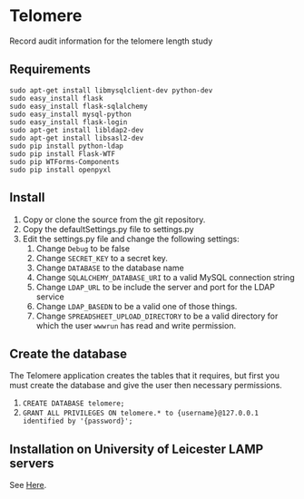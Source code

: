 # Telomere

Record audit information for the telomere length study

## Requirements

    sudo apt-get install libmysqlclient-dev python-dev
    sudo easy_install flask
    sudo easy_install flask-sqlalchemy
    sudo easy_install mysql-python
    sudo easy_install flask-login
    sudo apt-get install libldap2-dev
    sudo apt-get install libsasl2-dev
    sudo pip install python-ldap
    sudo pip install Flask-WTF
    sudo pip WTForms-Components
    sudo pip install openpyxl

## Install

1. Copy or clone the source from the git repository.
2. Copy the defaultSettings.py file to settings.py
3. Edit the settings.py file and change the following settings:
	1. Change `Debug` to be false
	2. Change `SECRET_KEY` to a secret key.
	3. Change `DATABASE` to the database name
	4. Change `SQLALCHEMY_DATABASE_URI` to a valid MySQL connection string
	5. Change `LDAP_URL` to be include the server and port for the LDAP service
	6. Change `LDAP_BASEDN` to be a valid one of those things.
    7. Change `SPREADSHEET_UPLOAD_DIRECTORY` to be a valid directory for which the user `wwwrun` has read and write permission.

## Create the database

The Telomere application creates the tables that it requires,
but first you must create the database and give the user then
necessary permissions.

1. `CREATE DATABASE telomere;`
2. `GRANT ALL PRIVILEGES ON telomere.* to {username}@127.0.0.1 identified by '{password}';`

## Installation on University of Leicester LAMP servers

See [Here](http://lcbru-trac.rcs.le.ac.uk/wiki/Telomere%20Length%20Recording%20Application%20HowTo%20Install).